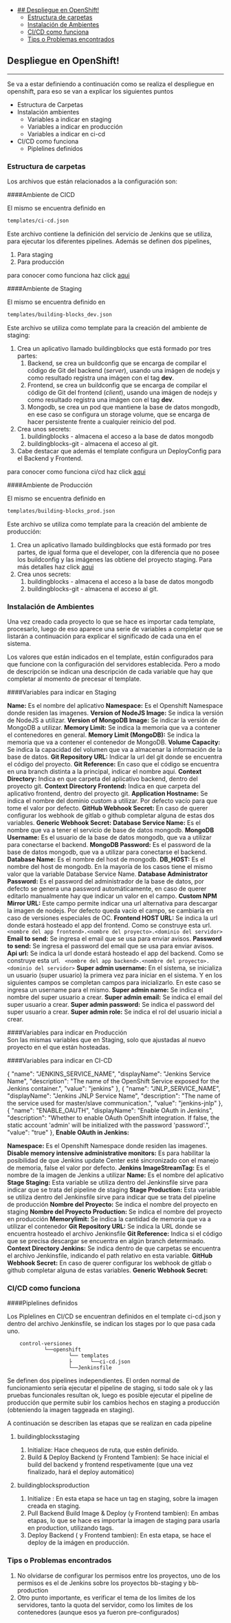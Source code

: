 

<!-- toc -->

- [## Despliegue en OpenShift!](#-despliegue-en-openshift)
  - [Estructura de carpetas](#estructura-de-carpetas)
  - [Instalación de Ambientes](#instalación-de-ambientes)
  - [CI/CD como funciona](#cicd-como-funciona)
  - [Tips o Problemas encontrados](#tips-o-problemas-encontrados)

<!-- tocstop -->

## Despliegue en OpenShift!
-----------------

Se va a estar definiendo a continuación como se realiza el despliegue en openshift, para eso se van a explicar los siguientes puntos
- Estructura de Carpetas
- Instalación  ambientes
  * Variables a indicar en staging
  * Variables a indicar en producción
  * Variables a indicar en ci-cd
- CI/CD como funciona
  * Piplelines definidos
  


### Estructura de carpetas

Los archivos que están relacionados a la configuración son:

####Ambiente de CICD

El mismo se encuentra definido en

```bash
templates/ci-cd.json
```

Este archivo contiene la definición del servicio de Jenkins que se utiliza, para ejecutar los diferentes pipelines.
Además se definen dos pipelines,
1) Para staging
2) Para producción

para conocer como funciona haz click [aqui](#ci/cd-como-funciona)

####Ambiente de Staging

El mismo se encuentra definido en

```bash
templates/building-blocks_dev.json
```

Este archivo se utiliza como template para la creación del ambiente de staging:
1) Crea un aplicativo llamado buildingblocks que está formado por tres partes:
   1) Backend, se crea un buildconfig que se encarga de compilar el código de Git del backend (_server_), usando una imágen de nodejs y como resultado registra una imágen con el tag **dev**. 
   2) Frontend, se crea un buildconfig que se encarga de compilar el código de Git del frontend (_client_), usando una imágen de nodejs y como resultado registra una imágen con el tag **dev**. 
   3) Mongodb, se crea un pod que mantiene la base de datos mongodb, en ese caso se configura un storage volume, que se encarga de hacer persistente frente a cualquier reinicio del pod.
2) Crea unos secrets:
   1) buildingblocks - almacena el acceso a la base de datos mongodb
   2) buildingblocks-git - almacena el acceso al git.
3) Cabe destacar que además el template configura un DeployConfig para el Backend y Frontend.

para conocer como funciona ci/cd haz click [aqui](#ci/cd-como-funciona)
</br>

####Ambiente de Producción

El mismo se encuentra definido en

```bash
templates/building-blocks_prod.json
```

Este archivo se utiliza como template para la creación del ambiente de producción:
1) Crea un aplicativo llamado buildingblocks que está formado por tres partes, de igual forma que el developer, con la diferencia que no posee los buildconfig y las imágenes las obtiene del proyecto staging. Para más detalles haz click [aqui](#ci/cd-como-funciona)
2) Crea unos secrets:
   1) buildingblocks - almacena el acceso a la base de datos mongodb
   2) buildingblocks-git - almacena el acceso al git.

### Instalación de Ambientes
 
Una vez creado cada proyecto lo que se hace es importar cada template, procesarlo, luego de eso aparece una serie de variables a completar que se listarán a continuación para explicar el significado de cada una en el sistema.

Los valores que están indicados en el template, están configurados para que funcione con la configuración del servidores establecida. Pero a modo de descripción se indican una descripción de cada variable que hay que completar al momento de precesar el template.

####Variables para indicar en Staging
</br>

**Name:** Es el nombre del aplicativo
**Namespace:** Es el Openshift Namespace donde residen las imagenes.
**Version of NodeJS Image:** Se indica la versión de NodeJS a utilizar.
**Version of MongoDB Image:** Se indicar la versión de MongoDB a utilizar.
**Memory Limit:** Se indica la memoria que va a contener el contenedores en general.
**Memory Limit (MongoDB):** Se indica la memoria que va a contener el contenedor de MongoDB.
**Volume Capacity:** Se indica la capacidad del volumen que va a almacenar la información de la base de datos.
**Git Repository URL:** Indicar la url del git donde se encuentra el código del proyecto.
**Git Reference:** En caso que el código se encuentra en una branch distinta a la principal, indicar el nombre aquí.
**Context Directory:** Indica en que carpeta del aplicativo backend, dentro del proyecto git.
**Context Directory Frontend:** Indica en que carpeta del aplicativo frontend, dentro del proyecto git.
**Application Hostname:** Se indica el nombre del dominio custom a utilizar. Por defecto vacío para que tome el valor por defecto.
**GitHub Webhook Secret:** En caso de querer configurar los webhook de gitlab o github completar alguna de estas dos variables.
**Generic Webhook Secret:**
**Database Service Name:** Es el nombre que va a tener el servicio de base de datos mongodb.
**MongoDB Username:** Es el usuario de la base de datos mongodb, que va a utilizar para conectarse el backend.
**MongoDB Password:** Es el password de la base de datos mongodb, que va a utilizar para conectarse el backend.
**Database Name:** Es el nombre del host de mongodb.
**DB_HOST:** Es el nombre del host de mongodb. En la mayoría de los casos tiene el mismo valor que la variable Database Service Name.
**Database Administrator Password:** Es el password del administrador de la base de datos, por defecto se genera una password automáticamente, en caso de querer editarlo manualmente hay que indicar un valor en el campo.
**Custom NPM Mirror URL:** Este campo permite indicar una url alternativa para descargar la imagen de nodejs. Por defecto queda vacío el campo, se cambiaría en caso de versiones especiales de OC.
**Frontend HOST URL:** Se indica la url donde estará hosteado el app del frontend. Como se construye esta url. ``` <nombre del app frontend>.<nombre del proyecto>.<dominio del servidor>```
**Email to send:** Se ingresa el email que se usa para enviar avisos.
**Password to send:** Se ingresa el password del email que se usa para enviar avisos.
**Api url:** Se indica la url donde estará hosteado el app del backend. Como se construye esta url. ``` <nombre del app backend>.<nombre del proyecto>.<dominio del servidor>```
**Super admin username:** En el sistema, se inicializa un usuario (super usuario) la primera vez para iniciar en el sistema. Y en los siguientes campos se completan campos para inicializarlo. En este caso se ingresa un username para el mismo.
**Super admin name:** Se indica el nombre del super usuario a crear.
**Super admin email:** Se indica el email del super usuario a crear.
**Super admin password:** Se indica el password del super usuario a crear.
**Super admin role:**  Se indica el rol del usuario inicial a crear.
</br>

####Variables para indicar en Producción
</br>
Son las mismas variables que en Staging, solo que ajustadas al nuevo proyecto en el que están hosteadas.

####Variables para indicar en CI-CD
</br>

{
      "name": "JENKINS_SERVICE_NAME",
      "displayName": "Jenkins Service Name",
      "description": "The name of the OpenShift Service exposed for the Jenkins container.",
      "value": "jenkins"
    },
    {
      "name": "JNLP_SERVICE_NAME",
      "displayName": "Jenkins JNLP Service Name",
      "description": "The name of the service used for master/slave communication.",
      "value": "jenkins-jnlp"
    },
    {
      "name": "ENABLE_OAUTH",
      "displayName": "Enable OAuth in Jenkins",
      "description": "Whether to enable OAuth OpenShift integration. If false, the static account 'admin' will be initialized with the password 'password'.",
      "value": "true"
    },
**Enable OAuth in Jenkins:**
  
**Namespace:** Es el Openshift Namespace donde residen las imagenes.
**Disable memory intensive administrative monitors:** Es para habilitar la posibilidad de que Jenkins update Center esté sincronizado con el manejo de memoria, false el valor por defecto.
**Jenkins ImageStreamTag:** Es el nombre de la imagen de Jenkins a utilizar
**Name:** Es el nombre del aplicativo
**Stage Staging:** Esta variable se utiliza dentro del Jenkinsfile sirve para indicar que se trata del pipeline de staging
**Stage Production:** Esta variable se utiliza dentro del Jenkinsfile sirve para indicar que se trata del pipeline de producción
**Nombre del Proyecto:** Se indica el nombre del proyecto en staging
**Nombre del Proyecto Production:** Se indica el nombre del proyecto en producción
**Memorylimit:** Se indica la cantidad de memoria que va a utilizar el contenedor
**Git Repository URL:** Se indica la URL donde se encuentra hosteado el archivo Jenkinsfile
**Git Reference:** Indica si el código que se precisa descargar se encuentra en algún branch determinado.
**Context Directory Jenkins:** Se indica dentro de que carpetas se encuentra el archivo Jenkinsfile, indicando el path relativo en esta variable.
**GitHub Webhook Secret:** En caso de querer configurar los webhook de gitlab o github completar alguna de estas variables.
**Generic Webhook Secret:**

### CI/CD como funciona

####Piplelines definidos

Los Piplelines en CI/CD se encuentran definidos en el template ci-cd.json y dentro del  archivo Jenkinsfile, se indican los stages por lo que pasa cada uno.

        control-versiones
                └──openshift
                        └── templates
                        ├      └──ci-cd.json
                        └──Jenkinsfile
                                

Se definen dos pipelines independientes.  El orden normal de funcionamiento sería ejecutar el pipeline de staging, si todo sale ok y las pruebas funcionales resultan ok, luego es posible ejecutar el pipeline de producción que permite subir los cambios hechos en staging a producción (obteniendo la imagen taggeada en staging).

A continuación se describen las etapas que se realizan en cada pipeline

1. buildingblocksstaging
   1. Initialize: Hace chequeos de ruta, que estén definido.
   2. Build & Deploy Backend (y Frontend Tambien): Se hace inicial el build del backend y frontend respetivamente (que una vez finalizado, hará el deploy automático)                 

2. buildingblocksproduction
   1. Initialize : En esta etapa se hace un tag en staging, sobre la imagen creada en staging.
   2. Pull Backend Build Image & Deploy (y Frontend tambien): En ambas etapas, lo que se hace es importar la imagen de staging para usarla en production, utilizando tags.
   3. Deploy Backend ( y Frontend tambien): En esta etapa, se hace el deploy de la imágen en producción.
   
### Tips o Problemas encontrados

1. No olvidarse de configurar los permisos entre los proyectos, uno de los permisos es el de Jenkins sobre los proyectos bb-staging y bb-production
2. Otro punto importante, es verificar el tema de los limites de los servidores, tanto la quota del servidor, como los limites de los contenedores (aunque esos ya fueron pre-configurados)